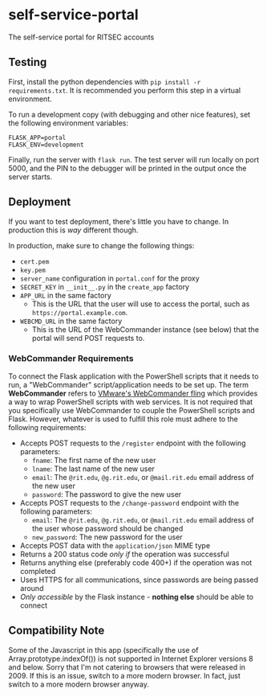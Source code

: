 # self-service-portal
The self-service portal for RITSEC accounts

## Testing
First, install the python dependencies with `pip install -r requirements.txt`.
It is recommended you perform this step in a virtual environment.

To run a development copy (with debugging and other nice features), set the
following environment variables:
```
FLASK_APP=portal
FLASK_ENV=development
```

Finally, run the server with `flask run`.  The test server will run locally on
port 5000, and the PIN to the debugger will be printed in the output once the
server starts.

## Deployment
If you want to test deployment, there's little you have to change.  In
production this is _way_ different though.

In production, make sure to change the following things:

- `cert.pem`
- `key.pem`
- `server_name` configuration in `portal.conf` for the proxy
- `SECRET_KEY` in `__init__.py` in the `create_app` factory
- `APP_URL` in the same factory
  * This is the URL that the user will use to access the portal, such as
    `https://portal.example.com`.
- `WEBCMD_URL` in the same factory
  * This is the URL of the WebCommander instance (see below) that the portal
    will send POST requests to.

### WebCommander Requirements
To connect the Flask application with the PowerShell scripts that it needs to
run, a "WebCommander" script/application needs to be set up.  The term
**WebCommander** refers to [VMware's WebCommander fling](https://labs.vmware.com/flings/webcommander)
which provides a way to wrap PowerShell scripts with web services.  It is not
required that you specifically use WebCommander to couple the PowerShell
scripts and Flask.  However, whatever is used to fulfill this role must adhere
to the following requirements:

- Accepts POST requests to the `/register` endpoint with the following
  parameters:
  * `fname`: The first name of the new user
  * `lname`: The last name of the new user
  * `email`: The `@rit.edu`, `@g.rit.edu`, or `@mail.rit.edu` email address of
    the new user
  * `password`: The password to give the new user
- Accepts POST requests to the `/change-password` endpoint with the following
  parameters:
  * `email`: The `@rit.edu`, `@g.rit.edu`, or `@mail.rit.edu` email address of
    the user whose password should be changed
  * `new_password`: The new password for the user
- Accepts POST data with the `application/json` MIME type
- Returns a 200 status code _only if_ the operation was successful
- Returns anything else (preferably code 400+) if the operation was not
  completed
- Uses HTTPS for all communications, since passwords are being passed around
- _Only accessible_ by the Flask instance - **nothing else** should be able to
  connect

## Compatibility Note
Some of the Javascript in this app (specifically the use of
Array.prototype.indexOf()) is not supported in Internet Explorer versions 8 and
below.  Sorry that I'm not catering to browsers that were released in 2009.  If
this is an issue, switch to a more modern browser.  In fact, just switch to a
more modern browser anyway.